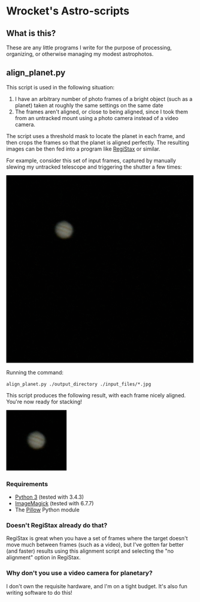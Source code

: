 # Wrocket's Astro-scripts

## What is this?
These are any little programs I write for the purpose of processing, organizing, or otherwise managing my modest astrophotos.

## align_planet.py
This script is used in the following situation:

1. I have an arbitrary number of photo frames of a bright object (such as a planet) taken at roughly the same settings on the same date
2. The frames aren't aligned, or close to being aligned, since I took them from an untracked mount using a photo camera instead of a video camera.

The script uses a threshold mask to locate the planet in each frame, and then crops the frames so that the planet is aligned perfectly. The resulting images can be then fed into a program like [RegiStax](http://www.astronomie.be/registax/) or similar.

For example, consider this set of input frames, captured by manually slewing my untracked telescope and triggering the shutter a few times:

![Unaligned Jupiter](https://github.com/wrocket/astro-scripts/blob/master/docs/images/align_input.gif)

Running the command:

    align_planet.py ./output_directory ./input_files/*.jpg

This script produces the following result, with each frame nicely aligned. You're now ready for stacking!

![Aligned Jupiter](https://github.com/wrocket/astro-scripts/blob/master/docs/images/align_output.gif)

### Requirements
* [Python 3](http://www.python.org/) (tested with 3.4.3)
* [ImageMagick](http://www.imagemagick.org/) (tested with 6.7.7)
* The [Pillow](http://python-pillow.org/) Python module

### Doesn't RegiStax already do that?
RegiStax is great when you have a set of frames where the target doesn't move much between frames (such as a video), but I've gotten far better (and faster) results using this alignment script and selecting the "no alignment" option in RegiStax.

### Why don't you use a video camera for planetary?
I don't own the requisite hardware, and I'm on a tight budget. It's also fun writing software to do this!